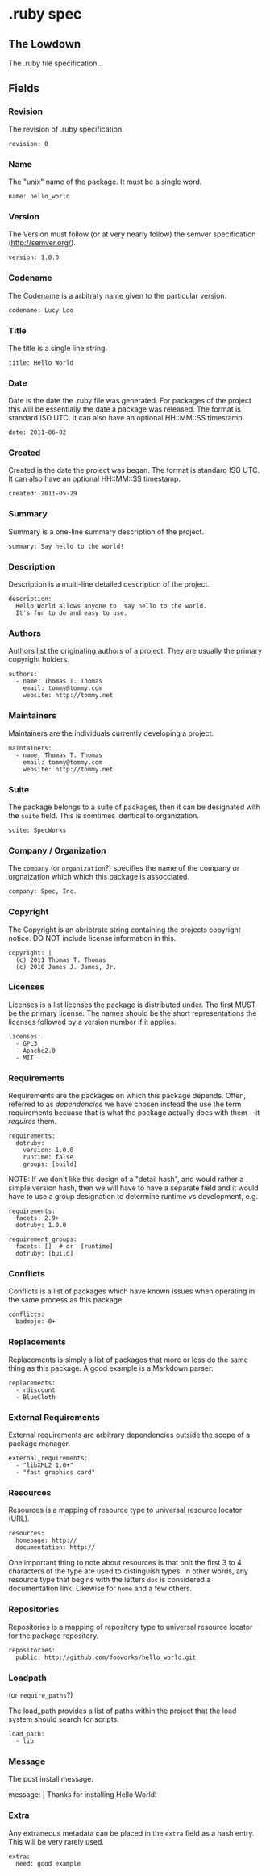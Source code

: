 # .ruby spec

## The Lowdown

The .ruby file specification...


## Fields

### Revision

The revision of .ruby specification.

    revision: 0

### Name

The "unix" name of the package. It must be a single word.

    name: hello_world

### Version

The Version must follow (or at very nearly follow) the semver specification
(http://semver.org/).

    version: 1.0.0

### Codename

The Codename is a arbitraty name given to the particular version.

    codename: Lucy Loo

### Title

The title is a single line string.

    title: Hello World

### Date

Date is the date the .ruby file was generated. For packages of the project
this will be essentially the date a package was released. The format is
standard ISO UTC. It can also have an optional HH::MM::SS timestamp.

    date: 2011-06-02

### Created

Created is the date the project was began. The format is
standard ISO UTC. It can also have an optional HH::MM::SS timestamp.

    created: 2011-05-29

### Summary

Summary is a one-line summary description of the project.

    summary: Say hello to the world!

### Description

Description is a multi-line detailed description of the project.

    description:
      Hello World allows anyone to  say hello to the world.
      It's fun to do and easy to use.

### Authors

Authors list the originating authors of a project. They are usually
the primary copyright holders.

    authors:
      - name: Thomas T. Thomas
        email: tommy@tommy.com
        website: http://tommy.net

### Maintainers

Maintainers are the individuals currently developing a project.

    maintainers:
      - name: Thomas T. Thomas
        email: tommy@tommy.com
        website: http://tommy.net

### Suite

The package belongs to a suite of packages, then it can be designated
with the `suite` field. This is somtimes identical to organization.

    suite: SpecWorks

### Company / Organization

The `company` (or `organization`?) specifies the name of the company or
orgnaization which which this package is assocciated.

    company: Spec, Inc.

### Copyright

The Copyright is an abribtrate string containing the projects copyright
notice. DO NOT include license information in this.

    copyright: |
      (c) 2011 Thomas T. Thomas
      (c) 2010 James J. James, Jr.


### Licenses

Licenses is a list licenses the package is distributed under. The first
MUST be the primary license. The names should be the short representations
the licenses followed by a version number if it applies.

    licenses:
      - GPL3
      - Apache2.0
      - MIT

### Requirements

Requirements are the packages on which this package depends. Often, referred to
as _dependencies_ we have chosen instead the use the term requirements becuase
that is what the package actually does with them --it _requires_ them.

    requirements:
      dotruby:
        version: 1.0.0
        runtime: false
        groups: [build]

NOTE: If we don't like this design of a "detail hash", and would rather
a simple version hash, then we will have to have a separate field and
it would have to use a group designation to determine runtime vs
development, e.g.

    requirements:
      facets: 2.9+
      dotruby: 1.0.0

    requirement_groups:
      facets: []  # or  [runtime]
      dotruby: [build]


### Conflicts

Conflicts is a list of packages which have known issues when operating 
in the same process as this package.

    conflicts:
      badmojo: 0+

### Replacements

Replacements is simply a list of packages that more or less do the same
thing as this package. A good example is a Markdown parser:

    replacements:
      - rdiscount
      - BlueCloth

### External Requirements

External requirements are arbitrary dependencies outside the scope of
a package manager.

    external_requirements:
      - "libXML2 1.0+"
      - "fast graphics card"

### Resources

Resources is a mapping of resource type to universal resource locator (URL).

    resources:
      homepage: http://
      documentation: http://

One important thing to note about resources is that onlt the first 3 to 4
characters of the type are used to distinguish types. In other words, any
resource type that begins with the letters `doc` is considered a documentation
link. Likewise for `home` and a few others.

### Repositories

Repositories is a mapping of repository type to universal resource locator
for the package repository.

    repositories:
      public: http://github.com/fooworks/hello_world.git

### Loadpath

(or `require_paths`?)

The load_path provides a list of paths within the project that the load system
should search for scripts.

    load_path:
      - lib

### Message

The post install message.

  message: |
    Thanks for installing Hello World!

### Extra

Any extraneous metadata can be placed in the `extra` field as a hash entry.
This will be very rarely used.

    extra:
      need: good example

